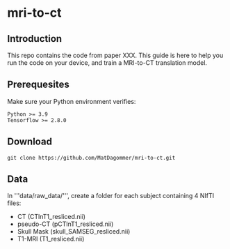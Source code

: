 # mri-to-ct

## Introduction

This repo contains the code from paper XXX. This guide is here to help you run the code on your device, and train a MRI-to-CT translation model. 

## Prerequesites

Make sure your Python environment verifies:
    
    Python >= 3.9
    Tensorflow >= 2.8.0

## Download

    git clone https://github.com/MatDagommer/mri-to-ct.git

## Data

In '''data/raw_data/''', create a folder for each subject containing 4 NIfTI files:

* CT (CTlnT1_resliced.nii)
* pseudo-CT (pCTlnT1_resliced.nii)
* Skull Mask (skull_SAMSEG_resliced.nii)
* T1-MRI (T1_resliced.nii)



